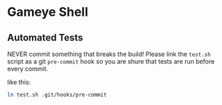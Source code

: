 # Gameye Shell

## Automated Tests
NEVER commit something that breaks the build! Please link the `test.sh` script
as a git `pre-commit` hook so you are shure that tests are run before every
commit.

like this:
```bash
ln test.sh .git/hooks/pre-commit
```
